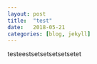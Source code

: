 ```yaml
---
layout: post
title:  "test"
date:   2018-05-21
categories: [blog, jekyll]
---
```

testeestsetsetsetsetsetet
